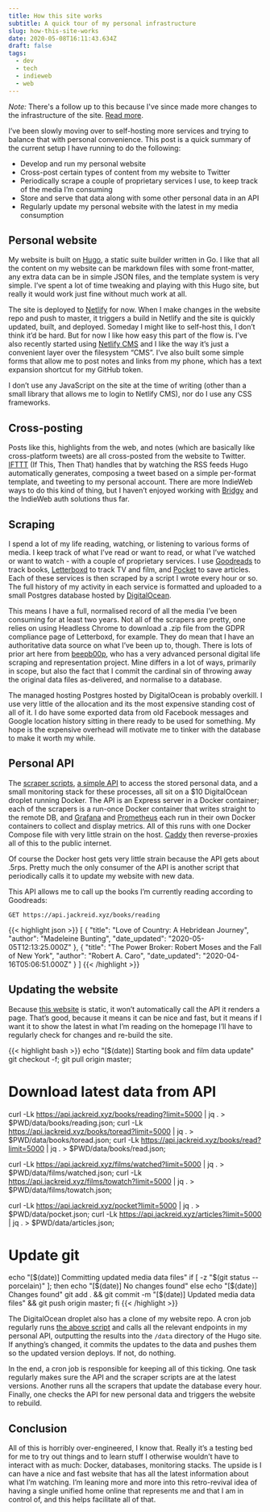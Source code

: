 ```yaml
---
title: How this site works
subtitle: A quick tour of my personal infrastructure
slug: how-this-site-works
date: 2020-05-08T16:11:43.634Z
draft: false
tags:
  - dev
  - tech
  - indieweb
  - web
---
```


*Note:* There's a follow up to this because I've since made more changes to the infrastructure of the site. [Read more](/post/getting-off-of-netlify).

I’ve been slowly moving over to self-hosting more services and trying to balance that with personal convenience. This post is a quick summary of the current setup I have running to do the following:

* Develop and run my personal website
* Cross-post certain types of content from my website to Twitter
* Periodically scrape a couple of proprietary services I use, to keep track of the media I’m consuming
* Store and serve that data along with some other personal data in an API
* Regularly update my personal website with the latest in my media consumption

## Personal website

My website is built on [Hugo](https://gohugo.io/ "Hugo"), a static suite builder written in Go. I like that all the content on my website can be markdown files with some front-matter, any extra data can be in simple JSON files, and the template system is very simple. I’ve spent a lot of time tweaking and playing with this Hugo site, but really it would work just fine without much work at all.

The site is deployed to [Netlify](https://www.netlify.com/ "Netlify") for now. When I make changes in the website repo and push to master, it triggers a build in Netlify and the site is quickly updated, built, and deployed. Someday I might like to self-host this, I don’t think it’d be hard. But for now I like how easy this part of the flow is. I’ve also recently started using [Netlify CMS](https://www.netlifycms.org/ "Netlify CMS") and I like the way it’s just a convenient layer over the filesystem “CMS”. I’ve also built some simple forms that allow me to post notes and links from my phone, which has a text expansion shortcut for my GitHub token.

I don’t use any JavaScript on the site at the time of writing (other than a small library that allows me to login to Netlify CMS), nor do I use any CSS frameworks.

## Cross-posting

Posts like this, highlights from the web, and notes (which are basically like cross-platform tweets) are all cross-posted from the website to Twitter. [IFTTT](https://ifttt.com/ "IFTTT") (If This, Then That) handles that by watching the RSS feeds Hugo automatically generates, composing a tweet based on a simple per-format template, and tweeting to my personal account. There are more IndieWeb ways to do this kind of thing, but I haven’t enjoyed working with [Bridgy](https://brid.gy/ "Bridgy") and the IndieWeb auth solutions thus far.

## Scraping

I spend a lot of my life reading, watching, or listening to various forms of media. I keep track of what I’ve read or want to read, or what I’ve watched or want to watch - with a couple of proprietary services. I use [Goodreads](https://www.goodreads.com/user/show/54047855-jack-reid "Goodreads") to track books, [Letterboxd](https://letterboxd.com/jackreid/ "Letterboxd") to track TV and film, and [Pocket](https://getpocket.com "Pocket") to save articles. Each of these services is then scraped by a script I wrote every hour or so. The full history of my activity in each service is formatted and uploaded to a small Postgres database hosted by [DigitalOcean](https://www.digitalocean.com/ "DigitalOcean").

This means I have a full, normalised record of all the media I’ve been consuming for at least two years. Not all of the scrapers are pretty, one relies on using Headless Chrome to download a .zip file from the GDPR compliance page of Letterboxd, for example. They do mean that I have an authoritative data source on what I’ve been up to, though. There is lots of prior art here from [beepb00p](https://beepb00p.xyz/hpi.html "beepb00p"), who has a very advanced personal digital life scraping and representation project. Mine differs in a lot of ways, primarily in scope, but also the fact that I commit the cardinal sin of throwing away the original data files as-delivered, and normalise to a database.

The managed hosting Postgres hosted by DigitalOcean is probably overkill. I use very little of the allocation and its the most expensive standing cost of all of it. I do have some exported data from old Facebook messages and Google location history sitting in there ready to be used for something. My hope is the expensive overhead will motivate me to tinker with the database to make it worth my while.

## Personal API

The [scraper scripts](https://github.com/JackWReid/jackreidapi/tree/master/scripts "scraper scripts"), [a simple API](https://github.com/JackWReid/jackreidapi/tree/master/api "a simple API") to access the stored personal data, and a small monitoring stack for these processes, all sit on a $10 DigitalOcean droplet running Docker. The API is an Express server in a Docker container; each of the scrapers is a run-once Docker container that writes straight to the remote DB, and [Grafana](https://grafana.com/ "Grafana") and [Prometheus](https://prometheus.io/ "Prometheus") each run in their own Docker containers to collect and display metrics. All of this runs with one Docker Compose file with very little strain on the host. [Caddy](https://caddyserver.com/ "Caddy") then reverse-proxies all of this to the public internet.

Of course the Docker host gets very little strain because the API gets about .5rps. Pretty much the only consumer of the API is another script that periodically calls it to update my website with new data.

This API allows me to call up the books I’m currently reading according to Goodreads:


```
GET https://api.jackreid.xyz/books/reading
```
{{< highlight json >}}
[
  {
    "title": "Love of Country: A Hebridean Journey",
    "author": "Madeleine Bunting",
    "date_updated": "2020-05-05T12:13:25.000Z"
  },
  {
    "title": "The Power Broker: Robert Moses and the Fall of New York",
    "author": "Robert A. Caro",
    "date_updated": "2020-04-16T05:06:51.000Z"
  }
]
{{< /highlight >}}

## Updating the website

Because [this website](https://github.com/JackWReid/jackreid.xyz "this website") is static, it won’t automatically call the API it renders a page. That’s good, because it means it can be nice and fast, but it means if I want it to show the latest in what I’m reading on the homepage I’ll have to regularly check for changes and re-build the site.

{{< highlight bash >}}
echo "[$(date)] Starting book and film data update"
git checkout -f;
git pull origin master;

# Download latest data from API
curl -Lk https://api.jackreid.xyz/books/reading?limit=5000 | jq . > $PWD/data/books/reading.json;
curl -Lk https://api.jackreid.xyz/books/toread?limit=5000 | jq . > $PWD/data/books/toread.json;
curl -Lk https://api.jackreid.xyz/books/read?limit=5000 | jq . > $PWD/data/books/read.json;

curl -Lk https://api.jackreid.xyz/films/watched?limit=5000 | jq . > $PWD/data/films/watched.json;
curl -Lk https://api.jackreid.xyz/films/towatch?limit=5000 | jq . > $PWD/data/films/towatch.json;

curl -Lk https://api.jackreid.xyz/pocket?limit=5000 | jq . > $PWD/data/pocket.json;
curl -Lk https://api.jackreid.xyz/articles?limit=5000 | jq . > $PWD/data/articles.json;

# Update git
echo "[$(date)] Committing updated media data files"
if [ -z "$(git status --porcelain)" ]; then
	echo "[$(date)] No changes found"
else
	echo "[$(date)] Changes found"
	git add . && git commit -m "[$(date)] Updated media data files" && git push origin master;
fi
{{< /highlight >}}

The DigitalOcean droplet also has a clone of my website repo. A cron job regularly runs [the above script](https://github.com/JackWReid/jackreid.xyz/blob/master/scripts/update_media.sh "the above script") and calls all the relevant endpoints in my personal API, outputting the results into the `/data` directory of the Hugo site. If anything’s changed, it commits the updates to the data and pushes them so the updated version deploys. If not, do nothing.

In the end, a cron job is responsible for keeping all of this ticking. One task regularly makes sure the API and the scraper scripts are at the latest versions. Another runs all the scrapers that update the database every hour. Finally, one checks the API for new personal data and triggers the website to rebuild.

## Conclusion

All of this is horribly over-engineered, I know that. Really it’s a testing bed for me to try out things and to learn stuff I otherwise wouldn’t have to interact with as much: Docker, databases, monitoring stacks. The upside is I can have a nice and fast website that has all the latest information about what I’m watching. I’m leaning more and more into this retro-revival idea of having a single unified home online that represents me and that I am in control of, and this helps facilitate all of that.
